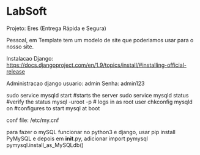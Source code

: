 # LabSoft

Projeto: Eres (Entrega Rápida e Segura)

Pessoal, em Template tem um modelo de site que poderiamos usar para o nosso site.

Instalacao Django: https://docs.djangoproject.com/en/1.9/topics/install/#installing-official-release

Administracao django
usuario: admin
Senha: admin123

sudo service mysqld start #starts the server
sudo service mysqld status #verify the status
mysql -uroot -p # logs in as root user
chkconfig mysqld on #configures to start mysql at boot

conf file: /etc/my.cnf

para fazer o mySQL funcionar no python3 e django, usar pip install PyMySQL e depois em __init__.py, adicionar
import pymysql
pymysql.install_as_MySQLdb() 
